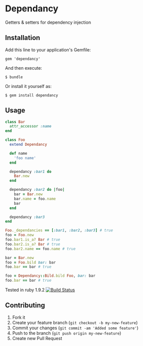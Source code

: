 # Dependancy

Getters & setters for dependency injection

## Installation

Add this line to your application's Gemfile:

    gem 'dependancy'

And then execute:

    $ bundle

Or install it yourself as:

    $ gem install dependancy

## Usage

```ruby
class Bar
  attr_accessor :name
end

class Foo
  extend Dependancy

  def name
    'foo name'
  end

  dependancy :bar1 do
    Bar.new
  end

  dependancy :bar2 do |foo|
    bar = Bar.new
    bar.name = foo.name
    bar
  end

  dependancy :bar3
end

Foo._dependancies == [:bar1, :bar2, :bar3] # true
foo = Foo.new
foo.bar1.is_a? Bar # true
foo.bar2.is_a? Bar # true
foo.bar2.name == foo.name # true

bar = Bar.new
foo = Foo.bild bar: bar
foo.bar == bar # true

foo = Dependancy::Bild.bild Foo, bar: bar
foo.bar == bar # true
```

Tested in ruby 1.9.2
[![Build Status](https://secure.travis-ci.org/Aaron2Ti/dependancy.png)](http://travis-ci.org/Aaron2Ti/dependancy)

## Contributing

1. Fork it
2. Create your feature branch (`git checkout -b my-new-feature`)
3. Commit your changes (`git commit -am 'Added some feature'`)
4. Push to the branch (`git push origin my-new-feature`)
5. Create new Pull Request
